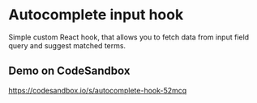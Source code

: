 # Autocomplete input hook

Simple custom React hook, that allows you to fetch data from input field query and suggest matched terms.

## Demo on CodeSandbox

https://codesandbox.io/s/autocomplete-hook-52mcq